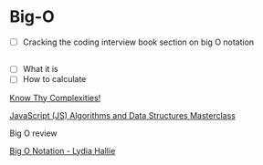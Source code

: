# Big-O

- [ ]  Cracking the coding interview book section on big O notation

## 

- [ ]  What it is
- [ ]  How to calculate

[Know Thy Complexities!](https://www.bigocheatsheet.com/)

[JavaScript (JS) Algorithms and Data Structures Masterclass](https://www.udemy.com/course/js-algorithms-and-data-structures-masterclass/)

[](https://web.stanford.edu/class/cs9/sample_probs/Standard%20Algorithms%20and%20Data%20Structures.pdf)

Big O review

[Big O Notation - Lydia Hallie](https://www.theavocoder.com/big-o-notation)